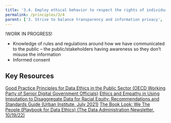 ```yaml
---
title: '3.4. Employ ethical behavior to respect the rights of individuals and communities who provide the data'
permalink: /principles/3/4
parent: ['3. Strive to balance transparency and information privacy', '/principles/3']
---
```

!WORK IN PROGRESS!
- Knowledge of rules and regulations around how we have communicated to the public – the public/stakeholders having 	awareness so they don’t misuse the information 
- Informed consent

## Key Resources
[Good Practice Principles for Data Ethics in the Public Sector (OECD Working Party of Senior Digital Government Officials)](https://web-archive.oecd.org/2021-03-26/583397-good-practice-principles-for-data-ethics-in-the-public-sector.pdf)
[Ethics and Empathy in Using Imputation to Disaggregate Data for Racial Equity: Recommendations and Standards Guide (Urban Institute, July 2021)](https://www.urban.org/research/publication/ethics-and-empathy-using-imputation-disaggregate-data-racial-equity-recommendations-and-standards-guide)
[The Book Look: We The People (Playbook for Data Ethics) (The Data Administration Newsletter, 10/19/22)](https://tdan.com/the-book-look-we-the-people-playbook-for-data-ethics/30015)